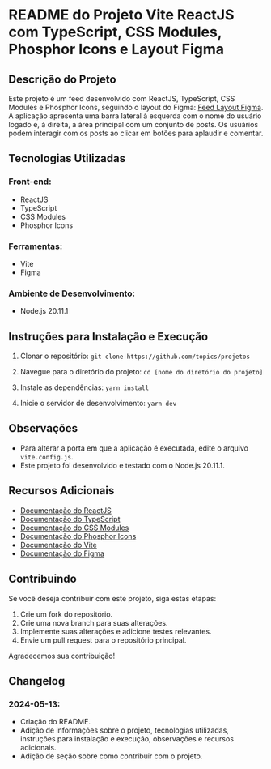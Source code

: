 # README do Projeto Vite ReactJS com TypeScript, CSS Modules, Phosphor Icons e Layout Figma

## Descrição do Projeto

Este projeto é um feed desenvolvido com ReactJS, TypeScript, CSS Modules e Phosphor Icons, seguindo o layout do Figma: [Feed Layout Figma](https://www.figma.com/community/tag/feed/files). A aplicação apresenta uma barra lateral à esquerda com o nome do usuário logado e, à direita, a área principal com um conjunto de posts. Os usuários podem interagir com os posts ao clicar em botões para aplaudir e comentar.

## Tecnologias Utilizadas

### Front-end:
- ReactJS
- TypeScript
- CSS Modules
- Phosphor Icons

### Ferramentas:
- Vite
- Figma

### Ambiente de Desenvolvimento:
- Node.js 20.11.1

## Instruções para Instalação e Execução

1. Clonar o repositório:
   `git clone https://github.com/topics/projetos`

2. Navegue para o diretório do projeto:
   `cd [nome do diretório do projeto]`

3. Instale as dependências:
   `yarn install`

4. Inicie o servidor de desenvolvimento:
   `yarn dev`

## Observações

- Para alterar a porta em que a aplicação é executada, edite o arquivo `vite.config.js`.
- Este projeto foi desenvolvido e testado com o Node.js 20.11.1.

## Recursos Adicionais

- [Documentação do ReactJS](https://reactjs.org/docs/getting-started.html)
- [Documentação do TypeScript](https://www.typescriptlang.org/docs/)
- [Documentação do CSS Modules](https://github.com/css-modules/css-modules)
- [Documentação do Phosphor Icons](https://phosphoricons.com/)
- [Documentação do Vite](https://vitejs.dev/)
- [Documentação do Figma](https://www.figma.com/community/tag/feed/files)

## Contribuindo

Se você deseja contribuir com este projeto, siga estas etapas:

1. Crie um fork do repositório.
2. Crie uma nova branch para suas alterações.
3. Implemente suas alterações e adicione testes relevantes.
4. Envie um pull request para o repositório principal.

Agradecemos sua contribuição!

## Changelog

### 2024-05-13:
- Criação do README.
- Adição de informações sobre o projeto, tecnologias utilizadas, instruções para instalação e execução, observações e recursos adicionais.
- Adição de seção sobre como contribuir com o projeto.
